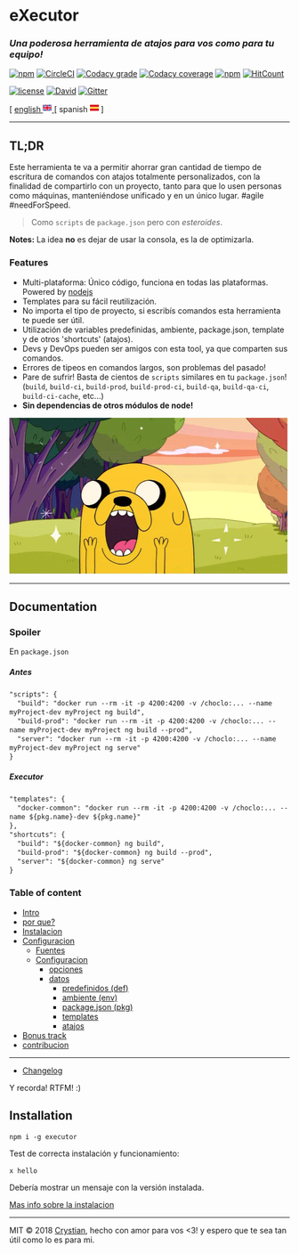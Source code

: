 # eXecutor
### **_Una poderosa herramienta de atajos para vos como para tu equipo!_**

[![npm](https://img.shields.io/npm/v/executor.svg?style=flat-square)](https://www.npmjs.com/package/executor) 
[![CircleCI](https://circleci.com/gh/crystian/executor/tree/master.svg?style=shield)](https://circleci.com/gh/crystian/executor/tree/master)
[![Codacy grade](https://img.shields.io/codacy/grade/d3f65a1bc7604109843a0b9bda912c3b.svg?style=flat-square)](https://www.codacy.com/app/crystian/executor?utm_source=github.com&amp;utm_medium=referral&amp;utm_content=crystian/executor&amp;utm_campaign=Badge_Grade)
[![Codacy coverage](https://img.shields.io/codacy/coverage/d3f65a1bc7604109843a0b9bda912c3b.svg?style=flat-square)](https://www.codacy.com/app/crystian/executor?utm_source=github.com&amp;utm_medium=referral&amp;utm_content=crystian/executor&amp;utm_campaign=Badge_Coverage)
[![npm](https://img.shields.io/npm/dm/executor.svg?style=flat-square)](https://www.npmjs.com/package/executor)
[![HitCount](http://hits.dwyl.com/crystian/executor.svg)](http://hits.dwyl.com/crystian/executor)

[![license](https://img.shields.io/npm/l/executor.svg?style=flat-square)](https://raw.githubusercontent.com/crystian/executor/master/LICENSE)
[![David](https://img.shields.io/david/crystian/executor.svg?style=flat-square)](https://github.com/crystian/executor/blob/master/package.json)
[![Gitter](https://img.shields.io/gitter/room/crystian/executor.svg?style=flat-square)](https://gitter.im/crystian/executor/??utm_source=badge&utm_medium=badge&utm_campaign=pr-badge&utm_content=badge)

[ [ english ![](../docs/img/en.png) ](../README.md) [ spanish ![](../docs/img/sp.png) ]

---

## TL;DR

Este herramienta te va a permitir ahorrar gran cantidad de tiempo de escritura de comandos con atajos totalmente personalizados, con la finalidad de compartirlo con un proyecto, tanto para que lo usen personas como máquinas, manteniéndose unificado y en un único lugar. #agile #needForSpeed. 
 
> Como `scripts` de `package.json` pero con _esteroides_.

**Notes:** La idea **no** es dejar de usar la consola, es la de optimizarla.
  
### Features

* Multi-plataforma: Único código, funciona en todas las plataformas. Powered by [nodejs](https://nodejs.org)
* Templates para su fácil reutilización.
* No importa el tipo de proyecto, si escribís comandos esta herramienta te puede ser útil.
* Utilización de variables predefinidas, ambiente, package.json, template y de otros 'shortcuts' (atajos).
* Devs y DevOps pueden ser amigos con esta tool, ya que comparten sus comandos.
* Errores de tipeos en comandos largos, son problemas del pasado!
* Pare de sufrir! Basta de cientos de `scripts` similares en tu `package.json`!  
(`build`, `build-ci`, `build-prod`, `build-prod-ci`, `build-qa`, `build-qa-ci`, `build-ci-cache`, etc...)
* **Sin dependencias de otros módulos de node!**


![](docs/img/jake.gif)

---
## Documentation

### Spoiler
En `package.json`

##### Antes
```
"scripts": {
  "build": "docker run --rm -it -p 4200:4200 -v /choclo:... --name myProject-dev myProject ng build",
  "build-prod": "docker run --rm -it -p 4200:4200 -v /choclo:... --name myProject-dev myProject ng build --prod",
  "server": "docker run --rm -it -p 4200:4200 -v /choclo:... --name myProject-dev myProject ng serve"
}
```
##### Executor
```
"templates": {
  "docker-common": "docker run --rm -it -p 4200:4200 -v /choclo:... --name ${pkg.name}-dev ${pkg.name}" 
},
"shortcuts": {
  "build": "${docker-common} ng build",
  "build-prod": "${docker-common} ng build --prod",
  "server": "${docker-common} ng serve"
}
```

### Table of content

* [Intro](https://github.com/crystian/executor/wiki/Home-es)
* [por que?](https://github.com/crystian/executor/wiki/1-why-es#why)
* [Instalacion](https://github.com/crystian/executor/wiki/2-installation-es#installation)
* [Configuracion](https://github.com/crystian/executor/wiki/3-configuration-es#configuration)
  * [Fuentes](https://github.com/crystian/executor/wiki/3-configuration-es#sources)
  * [Configuracion](https://github.com/crystian/executor/wiki/3-configuration-es#configuration-1)
    * [opciones](https://github.com/crystian/executor/wiki/3-configuration-es#options)
    * [datos](https://github.com/crystian/executor/wiki/3-configuration-es#data)
      * [predefinidos (def)](https://github.com/crystian/executor/wiki/3-configuration-es#predefined-def)
      * [ambiente (env)](https://github.com/crystian/executor/wiki/3-configuration-es#environments-env)
      * [package.json (pkg)](https://github.com/crystian/executor/wiki/3-configuration-es#packagejson-pkg)
      * [templates](https://github.com/crystian/executor/wiki/3-configuration-es#templates)
      * [atajos](https://github.com/crystian/executor/wiki/3-configuration-es#shortcuts)
* [Bonus track](https://github.com/crystian/executor/wiki/4-bonus-es)
* [contribucion](https://github.com/crystian/executor/wiki/5-contributing-es)

---

* [Changelog](CHANGELOG.md)

Y recorda! RTFM! :)

## Installation

```
npm i -g executor
```

Test de correcta instalación y funcionamiento:

```
x hello
```

Debería mostrar un mensaje con la versión instalada.

[Mas info sobre la instalacion](https://github.com/crystian/executor/wiki/2-installation-es#installation)

---

MIT © 2018 [Crystian](https://github.com/crystian), hecho con amor para vos <3! y espero que te sea tan útil como lo es para mi.
